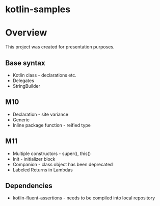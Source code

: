 # kotlin-samples
# Overview
This project was created for presentation purposes.

## Base syntax
* Kotlin class - declarations etc.
* Delegates
* StringBuilder

## M10
* Declaration - site variance
* Generic
* Inline package function - reified type

## M11
* Multiple constructors - super(), this()
* Init - initializer block
* Companion - class object has been deprecated
* Labeled Returns in Lambdas

## Dependencies
* kotlin-fluent-assertions - needs to be compiled into local repository
